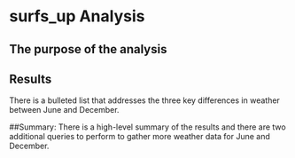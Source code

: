 # surfs_up Analysis
## The purpose of the analysis


## Results
There is a bulleted list that addresses the three key differences in weather between June and December. 


##Summary:
There is a high-level summary of the results and there are two additional queries to perform to gather more weather data for June and December.
